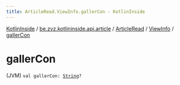 ```yaml
---
title: ArticleRead.ViewInfo.gallerCon - KotlinInside
---
```


[KotlinInside](../../../index.html) / [be.zvz.kotlininside.api.article](../../index.html) / [ArticleRead](../index.html) / [ViewInfo](index.html) / [gallerCon](./galler-con.html)

# gallerCon

(JVM) `val gallerCon: `[`String`](https://kotlinlang.org/api/latest/jvm/stdlib/kotlin/-string/index.html)`?`